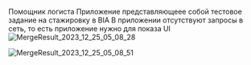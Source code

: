 Помощник логиста
Приложение представляющеее собой тестовое задание на стажировку в BIA
В приложении отсутствуют запросы в сеть, то есть приложение нужно для показа UI 
![MergeResult_2023_12_25_05_08_28](https://github.com/Qowos8/Bia_application/assets/89923159/8ac03303-2d09-4ab8-91b6-017f4e504ace)

![MergeResult_2023_12_25_05_08_51](https://github.com/Qowos8/Bia_application/assets/89923159/7cc2d84e-e7bb-48c9-bd28-0ca85e203742)
